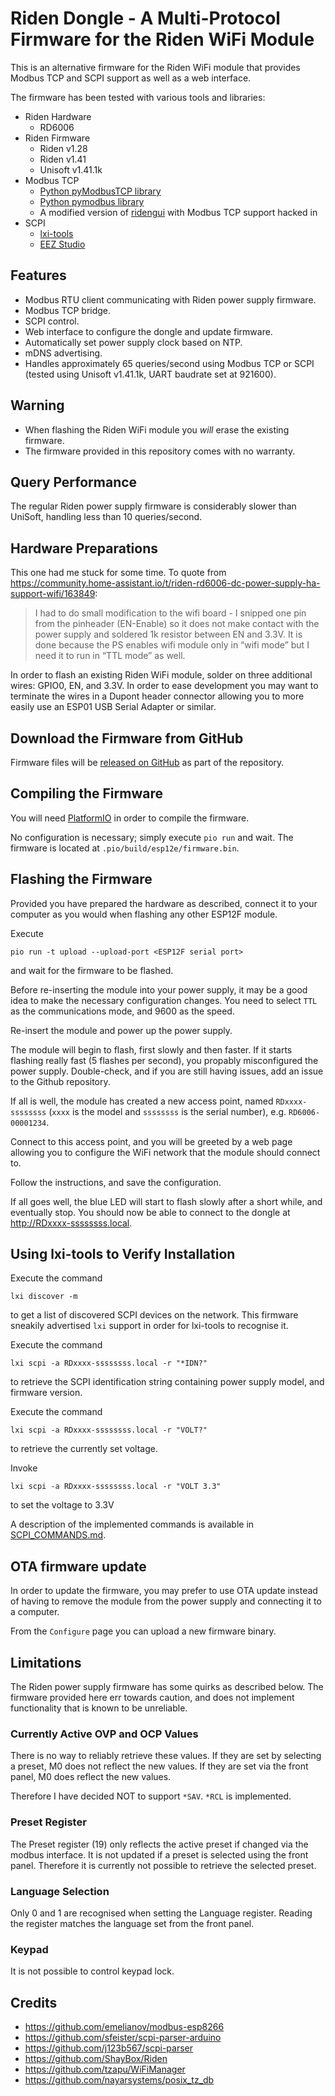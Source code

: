 # Riden Dongle - A Multi-Protocol Firmware for the Riden WiFi Module

This is an alternative firmware for the Riden WiFi module that
provides Modbus TCP and SCPI support as well as a web interface.

The firmware has been tested with various tools and libraries:

- Riden Hardware
  - RD6006
- Riden Firmware
  - Riden v1.28
  - Riden v1.41
  - Unisoft v1.41.1k
- Modbus TCP
  - [Python pyModbusTCP library](https://pypi.org/project/pyModbusTCP/)
  - [Python pymodbus library](https://pypi.org/project/pymodbus/)
  - A modified version of [ridengui](https://github.com/ShayBox/RidenGUI)
    with Modbus TCP support hacked in
- SCPI
  - [lxi-tools](https://github.com/lxi-tools/lxi-tools)
  - [EEZ Studio](https://www.envox.eu/studio/studio-introduction/)


## Features

- Modbus RTU client communicating with Riden power supply firmware.
- Modbus TCP bridge.
- SCPI control.
- Web interface to configure the dongle and update firmware.
- Automatically set power supply clock based on NTP.
- mDNS advertising.
- Handles approximately 65 queries/second using Modbus TCP or SCPI
  (tested using Unisoft v1.41.1k, UART baudrate set at 921600).


## Warning

- When flashing the Riden WiFi module you _will_ erase the existing firmware.
- The firmware provided in this repository comes with no warranty.


## Query Performance

The regular Riden power supply firmware is considerably slower than UniSoft,
handling less than 10 queries/second.


## Hardware Preparations

This one had me stuck for some time. To quote from
https://community.home-assistant.io/t/riden-rd6006-dc-power-supply-ha-support-wifi/163849:

> I had to do small modification to the wifi board - I snipped one pin
> from the pinheader (EN-Enable) so it does not make contact with the
> power supply and soldered 1k resistor between EN and 3.3V. It is done
> because the PS enables wifi module only in “wifi mode” but I need it
> to run in “TTL mode” as well.

In order to flash an existing Riden WiFi module, solder on
three additional wires: GPIO0, EN, and 3.3V. In order to ease
development you may want to terminate the wires in a Dupont header connector
allowing you to more easily use an ESP01 USB Serial Adapter or similar.


## Download the Firmware from GitHub

Firmware files will be
[released on GitHub](https://github.com/morgendagen/riden-dongle/releases)
as part of the repository.


## Compiling the Firmware

You will need [PlatformIO](https://platformio.org/) in order to
compile the
firmware.

No configuration is necessary; simply execute `pio run` and wait.
The firmware is located at `.pio/build/esp12e/firmware.bin`.


## Flashing the Firmware

Provided you have prepared the hardware as described, connect
it to your computer as you would when flashing any other ESP12F module.

Execute

    pio run -t upload --upload-port <ESP12F serial port>

and wait for the firmware to be flashed.

Before re-inserting the module into your power supply,
it may be a good idea to make the necessary configuration
changes. You need to select `TTL` as the communications mode,
and 9600 as the speed.

Re-insert the module and power up the power supply.

The module will begin to flash, first slowly and then
faster. If it starts flashing really fast (5 flashes
per second), you propably misconfigured the power supply.
Double-check, and if you are still having issues, add
an issue to the Github repository.

If all is well, the module has created a new access
point, named `RDxxxx-ssssssss` (`xxxx` is the model
and `ssssssss` is the serial number), e.g.
`RD6006-00001234`.

Connect to this access point, and you will be greeted
by a web page allowing you to configure the WiFi network
that the module should connect to.

Follow the instructions, and save the configuration.

If all goes well, the blue LED will start to flash slowly
after a short while, and eventually stop. You should now
be able to connect to the dongle at
http://RDxxxx-ssssssss.local.


## Using lxi-tools to Verify Installation

Execute the command

    lxi discover -m

to get a list of discovered SCPI devices on the network.
This firmware sneakily advertised `lxi` support in order
for lxi-tools to recognise it.

Execute the command

    lxi scpi -a RDxxxx-ssssssss.local -r "*IDN?"

to retrieve the SCPI identification string containing
power supply model, and firmware version.

Execute the command

    lxi scpi -a RDxxxx-ssssssss.local -r "VOLT?"

to retrieve the currently set voltage.

Invoke

    lxi scpi -a RDxxxx-ssssssss.local -r "VOLT 3.3"

to set the voltage to 3.3V

A description of the implemented commands is
available in [SCPI_COMMANDS.md](SCPI_COMMANDS.md).


## OTA firmware update

In order to update the firmware, you may prefer
to use OTA update instead of having to remove
the module from the power supply and connecting
it to a computer.

From the `Configure` page you can upload a
new firmware binary.


## Limitations

The Riden power supply firmware has some quirks as described
below. The firmware provided here err towards caution, and
does not implement functionality that is known to be
unreliable.

### Currently Active OVP and OCP Values

There is no way to reliably retrieve these values. If they are set
by selecting a preset, M0 does not reflect the new values. If they
are set via the front panel, M0 does reflect the new values.

Therefore I have decided NOT to support `*SAV`. `*RCL` is implemented.

### Preset Register

The Preset register (19) only reflects the active preset if
changed via the modbus interface. It is not updated if a preset
is selected using the front panel. Therefore it is currently not
possible to retrieve the selected preset.

### Language Selection

Only 0 and 1 are recognised when setting the Language register. Reading
the register matches the language set from the front panel.

### Keypad

It is not possible to control keypad lock.


## Credits

- https://github.com/emelianov/modbus-esp8266
- https://github.com/sfeister/scpi-parser-arduino
- https://github.com/j123b567/scpi-parser
- https://github.com/ShayBox/Riden
- https://github.com/tzapu/WiFiManager
- https://github.com/nayarsystems/posix_tz_db
